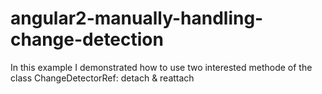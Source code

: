 # angular2-manually-handling-change-detection


In this example I demonstrated how to use two interested methode of the class ChangeDetectorRef:
detach & reattach
